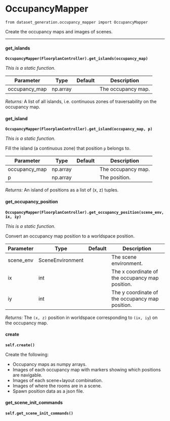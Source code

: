 # OccupancyMapper

`from dataset_generation.occupancy_mapper import OccupancyMapper`

Create the occupancy maps and images of scenes.

***

#### get_islands

**`OccupancyMapper(FloorplanController).get_islands(occupancy_map)`**

_This is a static function._


| Parameter | Type | Default | Description |
| --- | --- | --- | --- |
| occupancy_map |  np.array |  | The occupancy map. |

_Returns:_  A list of all islands, i.e. continuous zones of traversability on the occupancy map.

#### get_island

**`OccupancyMapper(FloorplanController).get_island(occupancy_map, p)`**

_This is a static function._

Fill the island (a continuous zone) that position `p` belongs to.


| Parameter | Type | Default | Description |
| --- | --- | --- | --- |
| occupancy_map |  np.array |  | The occupancy map. |
| p |  np.array |  | The position. |

_Returns:_  An island of positions as a list of (x, z) tuples.

#### get_occupancy_position

**`OccupancyMapper(FloorplanController).get_occupancy_position(scene_env, ix, iy)`**

_This is a static function._

Convert an occupancy map position to a worldspace position.



| Parameter | Type | Default | Description |
| --- | --- | --- | --- |
| scene_env |  SceneEnvironment |  | The scene environment. |
| ix |  int |  | The x coordinate of the occupancy map position. |
| iy |  int |  | The y coordinate of the occupancy map position. |

_Returns:_  The `(x, z)` position in worldspace corresponding to `(ix, iy`) on the occupancy map.

#### create

**`self.create()`**

Create the following:

- Occupancy maps as numpy arrays.
- Images of each occupancy map with markers showing which positions are navigable.
- Images of each scene+layout combination.
- Images of where the rooms are in a scene.
- Spawn position data as a json file.

#### get_scene_init_commands

**`self.get_scene_init_commands()`**

